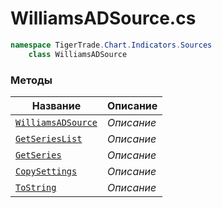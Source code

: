 
# WilliamsADSource.cs
```csharp
namespace TigerTrade.Chart.Indicators.Sources  
    class WilliamsADSource
```

### Методы
| Название | Описание |
| --- | --- |
| [`WilliamsADSource`](./Методы/WilliamsADSource.md) | *Описание* |
| [`GetSeriesList`](./Методы/GetSeriesList.md) | *Описание* |
| [`GetSeries`](./Методы/GetSeries.md) | *Описание* |
| [`CopySettings`](./Методы/CopySettings.md) | *Описание* |
| [`ToString`](./Методы/ToString.md) | *Описание* |
